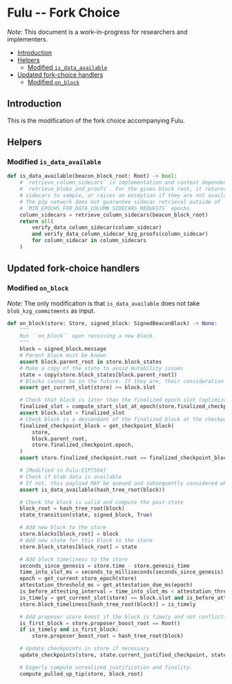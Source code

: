 # Fulu -- Fork Choice

*Note*: This document is a work-in-progress for researchers and implementers.

<!-- mdformat-toc start --slug=github --no-anchors --maxlevel=6 --minlevel=2 -->

- [Introduction](#introduction)
- [Helpers](#helpers)
  - [Modified `is_data_available`](#modified-is_data_available)
- [Updated fork-choice handlers](#updated-fork-choice-handlers)
  - [Modified `on_block`](#modified-on_block)

<!-- mdformat-toc end -->

## Introduction

This is the modification of the fork choice accompanying Fulu.

## Helpers

### Modified `is_data_available`

```python
def is_data_available(beacon_block_root: Root) -> bool:
    # `retrieve_column_sidecars` is implementation and context dependent, replacing
    # `retrieve_blobs_and_proofs`. For the given block root, it returns all column
    # sidecars to sample, or raises an exception if they are not available.
    # The p2p network does not guarantee sidecar retrieval outside of
    # `MIN_EPOCHS_FOR_DATA_COLUMN_SIDECARS_REQUESTS` epochs.
    column_sidecars = retrieve_column_sidecars(beacon_block_root)
    return all(
        verify_data_column_sidecar(column_sidecar)
        and verify_data_column_sidecar_kzg_proofs(column_sidecar)
        for column_sidecar in column_sidecars
    )
```

## Updated fork-choice handlers

### Modified `on_block`

*Note*: The only modification is that `is_data_available` does not take
`blob_kzg_commitments` as input.

```python
def on_block(store: Store, signed_block: SignedBeaconBlock) -> None:
    """
    Run ``on_block`` upon receiving a new block.
    """
    block = signed_block.message
    # Parent block must be known
    assert block.parent_root in store.block_states
    # Make a copy of the state to avoid mutability issues
    state = copy(store.block_states[block.parent_root])
    # Blocks cannot be in the future. If they are, their consideration must be delayed until they are in the past.
    assert get_current_slot(store) >= block.slot

    # Check that block is later than the finalized epoch slot (optimization to reduce calls to get_ancestor)
    finalized_slot = compute_start_slot_at_epoch(store.finalized_checkpoint.epoch)
    assert block.slot > finalized_slot
    # Check block is a descendant of the finalized block at the checkpoint finalized slot
    finalized_checkpoint_block = get_checkpoint_block(
        store,
        block.parent_root,
        store.finalized_checkpoint.epoch,
    )
    assert store.finalized_checkpoint.root == finalized_checkpoint_block

    # [Modified in Fulu:EIP7594]
    # Check if blob data is available
    # If not, this payload MAY be queued and subsequently considered when blob data becomes available
    assert is_data_available(hash_tree_root(block))

    # Check the block is valid and compute the post-state
    block_root = hash_tree_root(block)
    state_transition(state, signed_block, True)

    # Add new block to the store
    store.blocks[block_root] = block
    # Add new state for this block to the store
    store.block_states[block_root] = state

    # Add block timeliness to the store
    seconds_since_genesis = store.time - store.genesis_time
    time_into_slot_ms = seconds_to_milliseconds(seconds_since_genesis) % SLOT_DURATION_MS
    epoch = get_current_store_epoch(store)
    attestation_threshold_ms = get_attestation_due_ms(epoch)
    is_before_attesting_interval = time_into_slot_ms < attestation_threshold_ms
    is_timely = get_current_slot(store) == block.slot and is_before_attesting_interval
    store.block_timeliness[hash_tree_root(block)] = is_timely

    # Add proposer score boost if the block is timely and not conflicting with an existing block
    is_first_block = store.proposer_boost_root == Root()
    if is_timely and is_first_block:
        store.proposer_boost_root = hash_tree_root(block)

    # Update checkpoints in store if necessary
    update_checkpoints(store, state.current_justified_checkpoint, state.finalized_checkpoint)

    # Eagerly compute unrealized justification and finality.
    compute_pulled_up_tip(store, block_root)
```
